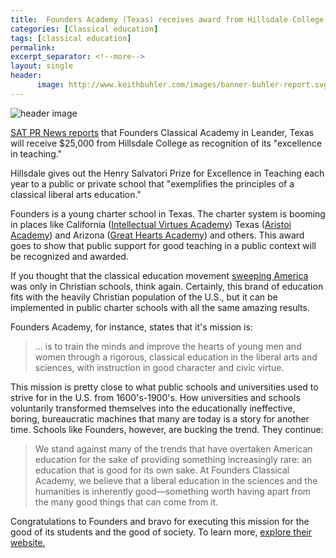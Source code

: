 ```yaml
---
title:  Founders Academy (Texas) receives award from Hillsdale College
categories: [Classical education]
tags: [classical education]
permalink: 
excerpt_separator: <!--more-->
layout: single
header:
      image: http://www.keithbuhler.com/images/banner-buhler-report.svg
---
```


![header image](http://www.keithbuhler.com/images/founders.png)

[SAT PR News reports](http://www.satprnews.com/2017/05/31/founders-classical-academy-named-2017-recipient-of-henry-salvatori-prize-for-excellence-in-teaching/) that Founders Classical Academy in Leander, Texas will receive $25,000 from Hillsdale College as recognition of its "excellence in teaching."

Hillsdale gives out the Henry Salvatori Prize for Excellence in Teaching each year to a public or private school that "exemplifies the principles of a classical liberal arts education."

Founders is a young charter school in Texas. The charter system is booming in places like California ([Intellectual Virtues Academy](http://www.ivalongbeach.org/)) Texas ([Aristoi Academy](http://www.aristoiclassical.org/)) and Arizona ([Great Hearts Academy](http://www.greatheartsamerica.org/)) and others. This award goes to show that public support for good teaching in a public context will be recognized and awarded. 

If you thought that the classical education movement [sweeping America](http://amzn.to/2sFZI58) was only in Christian schools, think again. Certainly, this brand of education fits with the heavily Christian population of the U.S., but it can be implemented in public charter schools with all the same amazing results. 

Founders Academy, for instance, states that it's mission is: 

>... is to train the minds and improve the hearts of young men and women through a rigorous, classical education in the liberal arts and sciences, with instruction in good character and civic virtue. 

This mission is pretty close to what public schools and universities used to strive for in the U.S. from 1600's-1900's. How universities and schools voluntarily transformed themselves into the educationally ineffective, boring, bureaucratic machines that many are today is a story for another time. Schools like Founders, however, are bucking the trend. They continue: 

>We stand against many of the trends that have overtaken American education for the sake of providing something increasingly rare: an education that is good for its own sake. At Founders Classical Academy, we believe that a liberal education in the sciences and the humanities is inherently good—something worth having apart from the many good things that can come from it. 

Congratulations to Founders and bravo for executing this mission for the good of its students and the good of society. To learn more, [explore their website.](https://responsiveed.com/foundersleander)